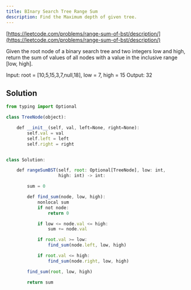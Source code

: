```yaml
---
title: BInary Search Tree Range Sum
description: Find the Maximum depth of given tree.
---
```

[https://leetcode.com/problems/range-sum-of-bst/description/](https://leetcode.com/problems/range-sum-of-bst/description/)

Given the root node of a binary search tree and two integers low and high, return the sum of values of all nodes with a value in the inclusive range [low, high].

Input: root = [10,5,15,3,7,null,18], low = 7, high = 15
Output: 32

## Solution
```js
from typing import Optional

class TreeNode(object):

    def __init__(self, val, left=None, right=None):
        self.val = val
        self.left = left
        self.right = right


class Solution:

    def rangeSumBST(self, root: Optional[TreeNode], low: int,
                    high: int) -> int:

        sum = 0

        def find_sum(node, low, high):
            nonlocal sum
            if not node:
                return 0

            if low <= node.val <= high:
                sum += node.val

            if root.val >= low:
                find_sum(node.left, low, high)

            if root.val <= high:
                find_sum(node.right, low, high)

        find_sum(root, low, high)

        return sum

```